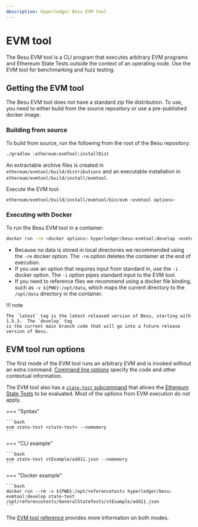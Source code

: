 ```yaml
---
description: Hyperledger Besu EVM tool
---
```


# EVM tool

The Besu EVM tool is a CLI program that executes arbitrary EVM programs and Ethereum State Tests
outside the context of an operating node. Use the EVM tool for benchmarking and fuzz testing.

## Getting the EVM tool

The Besu EVM tool does not have a standard zip file distribution. To use, you need to either
build from the source repository or use a pre-published docker image.

### Building from source

To build from source, run the following from the root of the Besu repository:

```bash
./gradlew :ethereum:evmTool:installDist
```

An extractable archive files is created in `ethereum/evmtool/build/distributions` and an
executable installation in `ethereum/evmtool/build/install/evmtool`.

Execute the EVM tool:

```bash
ethereum/evmtool/build/install/evmtool/bin/evm <evmtool options>
```

### Executing with Docker

To run the Besu EVM tool in a container:

```bash
docker run -rm <docker options> hyperledger/besu-evmtool:develop <evmtool options>
```

- Because no data is stored in local directories we recommended using the `-rm` docker option.
  The `-rm` option deletes the container at the end of execution.
- If you use an option that requires input from standard in, use the `-i` docker option. The `-i` option
  pipes standard input to the EVM tool.
- If you need to reference files we recommend using a docker file binding, such as
  `-v ${PWD}:/opt/data`, which maps the current directory to the `/opt/data` directory in the
  container.

!!! note

    The `latest` tag is the latest released version of Besu, starting with 1.5.3.  The `develop` tag
    is the current main branch code that will go into a future release version of Besu.

## EVM tool run options

The first mode of the EVM tool runs an arbitrary EVM and is invoked without an extra command.  [Command
line options](../../Reference/Evm-Tool.md) specify the code and other contextual information.

The EVM tool also has a [`state-test` subcommand](../../Reference/Evm-Tool.md#state-test-options)
that allows the [Ethereum State Tests](https://github.com/ethereum/tests/tree/develop/GeneralStateTests) to be evaluated.
Most of the options from EVM execution do not apply.

=== "Syntax"

    ```bash
    evm state-test <state-test> --nomemory
    ```

=== "CLI example"

    ```bash
    evm state-test stExample/add11.json --nomemory
    ```
=== "Docker example"

    ```bash
    docker run --rm -v ${PWD}:/opt/referencetests hyperledger/besu-evmtool:develop state-test /opt/referencetests/GeneralStateTests/stExample/add11.json
    ```

The [EVM tool reference](../../Reference/Evm-Tool.md) provides more information on both modes.
